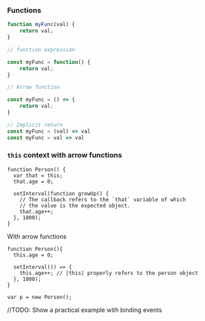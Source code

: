 ### Functions
```js
function myFunc(val) {
    return val;
}

// function expression

const myFunc = function() {
    return val;
}

// Arrow function

const myFunc = () => {
    return val;
}

// Implicit return
const myFunc = (val) => val
const myFunc = val => val
```


### `this` context with arrow functions
```
function Person() {
  var that = this;
  that.age = 0;

  setInterval(function growUp() {
    // The callback refers to the `that` variable of which
    // the value is the expected object.
    that.age++;
  }, 1000);
}
```
With arrow functions
```
function Person(){
  this.age = 0;

  setInterval(() => {
    this.age++; // |this| properly refers to the person object
  }, 1000);
}

var p = new Person();
```
//TODO: Show a practical example with binding events